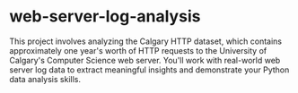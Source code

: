 # web-server-log-analysis
This project involves analyzing the Calgary HTTP dataset, which contains approximately one year's worth of HTTP requests to the University of Calgary's Computer Science web server. You'll work with real-world web server log data to extract meaningful insights and demonstrate your Python data analysis skills.

